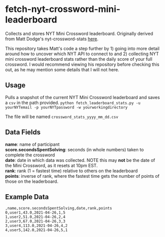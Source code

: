 # fetch-nyt-crossword-mini-leaderboard
Collects and stores NYT Mini Crossword leaderboard. Originally derived from Matt Dodge's nyt-crossword-stats [here](https://github.com/mattdodge/nyt-crossword-stats).

This repository takes Matt's code a step further by 1) going into more detail around how to uncover which NYT API to connect to and 2) collecting NYT mini crossword leaderboard stats rather than the daily score of your full crossword. I would recommend viewing his repository before checking this out, as he may mention some details that I will not here. 

## Usage
Pulls a snapshot of the current NYT Mini Crossword leaderboard and saves a `csv` in the path provided. 
`python fetch_leaderboard_stats.py -u yourNYTemail -p yourNYTpassword -w yourworkingdirectory`

The file will be named `crossword_stats_yyyy_mm_dd.csv`

## Data Fields

**name**: name of participant
<br>
**score.secondsSpentSolving**: seconds (in whole numbers) taken to complete the crossword
<br>
**date**: date in which data was collected. NOTE this may **not** be the date of the Mini Crossword, as it resets at 10pm EST. 
<br>
**rank**: rank (1 = fastest time) relative to others on the leaderboard
<br>
**points**: inverse of rank, where the fastest time gets the number of points of those on the leaderboard. 

## Example Data
```
,name,score.secondsSpentSolving,date,rank,points
0,user1,43.0,2021-04-26,1,5
1,user2,51.0,2021-04-26,2,4
2,user3,67.0,2021-04-26,3,3
3,user4,113.0,2021-04-26,4,2
4,user5,142.0,2021-04-26,5,1
```
